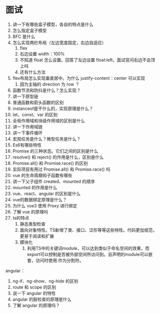 # 面试

1. 讲一下有哪些盒子模型，各自的特点是什么
2. 怎么指定盒子模型
3. BFC 是什么
4. 怎么实现两栏布局（左边宽度固定，右边自适应）
   1. flex
   2. 右边设置 width：100%
   3. 不知道 float 怎么设置。回答了左边设置 float:left，面试官问右边不会顶上吗
   4. 还有什么方法
5. flex布局怎么实现垂直居中。为什么 justify-content：center 可以实现
   1. 因为主轴的 direction 为 row ？
6. 函数节流和防抖是什么？怎么实现？
7. 讲一下原型链
8. 普通函数和箭头函数的区别
9. instanceof是干什么的，实现原理是什么？
10. let、const、var 的区别
11. 全局作用域和块级作用域的区别是什么
12. 讲一下作用域链
13. 讲一下事件循环
14. 宏观任务是什么？微型任务是什么？
15. Es6有哪些特性
16. Promise 的三种状态。它们之间的区别是什么
17. resolve() 和 reject() 的作用是什么，区别是什么
18. Promise.all() 和 Promise.race() 的区别
19. 实际项目有用过 Promise.all() 和 Promise.race() 吗
20. vue 的生命周期钩子函数有哪些
21. 讲一下父子组件 created、mounted 的顺序
22. mounted 的作用是什么
23. vue、react、angular 的区别是什么
24. vue的数据绑定原理是什么？
25. 为什么 vue3 使用 Proxy 进行绑定
26. 了解 vue 的原理吗
27. ts的特点
    1. 静态类型检查
    2. 面向对象特性。TS新增了类、接口、泛形等等这些特性。代码更加规范，更易于阅读和扩展
    3. 模块化
        1. 利用TS中的关键词module，可以达到类似于命名空间的效果，而export可以控制是否被外部空间所访问到。且声明的module可以嵌套，访问时使用.作为分割符。

angular：

1. ng-if、ng-show、ng-hide 的区别
2. route 和 scope 的区别
3. 说一下 angular 的特性
4. angular 的脏检查的原理是什么
5. 了解 angular 的原理吗？
